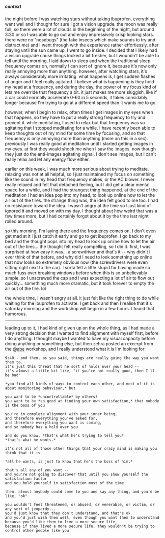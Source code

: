 
##### context

the night before I was watching stars without taking ibuprofen. everything went well and I thought for sure I got a vision upgrade. the moon was really full, so there were a lot of clouds in the beginning of the night, but around 3:30 or so I was able to go out and enjoy impressively crisp looking stars. there were no "nosebugs" (the fake insects which make sounds to try and distract me) and I went through with the experience rather effortlessly. after staying until the sun came up, I went to go inside. I decided that I likely had a vision upgrade cause things looked a bit fresher, but I woundn't be able to tell until the morning. I laid down to sleep and when the traditional sleep frequency comes on, normally I can sort of ignore it, because it's now only really annoying more than anything. however, after watching stars, it's always considerably more irritating. what happens is, I get sudden flashes of anger and I feel really agitated. I believe what is happening is they hold my head at a frequency, and during the day, the power of my focus kind of lets me override that frequency a bit. it just makes me more sluggish, like if a car could normally accelerate 0-60 in 5 seconds, it takes considably longer because I'm trying to go at a different speed than it wants me to go.

however, when I begin to relax, often times I get images in my eyes when that happens, so they have to put a really strong frequency to try and prevent it. while meditating, I used to relax but that frequency was so agitating that I stopped meditating for a while. I have recently been able to keep thoughts out of my mind for some time by focusing, and so that frequency is only annoying more than anything (more on this in a sec). previously I was really good at meditation until I started getting images in my eyes. at first they would shock me when I saw the images, now though they just do the anti-images agitating signal. I don't see images, but I can't really relax and let any energy flow either.

earlier on this week, I was much more serious about trying to meditate. relaxing was not at all helpful, so I just maintained my focus on something like the sound in my head that frequency makes, or the AC blower. I never really relaxed and felt that detached feeling, but I did get a clear mental space for a while, and I had the strangest thing happened. at the end of the meditation I had an idea pop into my head, to look up online how to let the air out of the tires. the strange thing was, the idea felt good to me too. I had no resistance toward the idea. I wasn't angry at the time so I just kind of ignored it and moved on with my day. I thought about how weird that was a few times more, but I had certainly forgot about it by the time last night rolled around.

so this morning, I'm laying there and the frequency comes on. I don't even get mad at it I just catch it early and go to get ibuprofen. I go back to my bed and the thought pops into my head to look up online how to let the air out of the tires... the thought felt really compelling, so I did it. first, I was surprised at how easy it was... a screwdriver and that's it -- why didn't I ever think of that before, and why did I need to look something up online that now looks so extremely obvious now (the screwdrivers were even sitting right next to the car). I sorta felt a little stupid for having made so much fuss over breaking windows before when this is so unbelievably simple. so I unscrewed the cap and I was expecting a lot of air to flow out quickly... something much more dramatic, but it took forever to empty the air out of the tire. lol

the whole time, I wasn't angry at all. it just felt like the right thing to do while waiting for the ibuprofen to activate. I get back and then I realise that it's saturday morning and the workshop will begin in a few hours. I found that humorous.

---

leading up to it, I had kind of given up on the whole thing, as I had made a very strong decision that I wanted to find alignment with myself first, before I do anything. I thought maybe I wanted to have my visual capacity before doing anything or something else, but then zehra posted an excerpt from the @[abe](2018-07-28-long-beach) workshop, and I really understood what it is I'm looking for:

```youtube-JzfIK3niEaw
9:40 - and then, as you said, things are really going the way you want them to.
it's just this threat that he sort of holds over your head --
it's almost a little bit like, "if you're not really good, then I'll be bad"

*you find all kinds of ways to control each other, and most of it is about monitoring behaviour,* but

you want to be *uncontrollable* by others!
you want to be *so good at finding your own satisfaction,* that nobody is the boss of you

you're in complete alignment with your inner being,
and therefore everything you've asked for,
and therefore everything you want is coming,
and so nobody has a hold over you

and do you know, *that's what he's trying to tell you*
*that's what he wants.*

it's not all of those other things that your crazy mind is making you think that it is

*all he wants, is just to know that he's the boss of him.*

that's all any of you want --
and you're not going to discover that until you show yourself the satisfaction factor
and you hold yourself in satisfaction most of the time

then, almost anybody could come to you and say any thing, and you'd be like, "ok"

you wouldn't feel threatened, or abused, or venerable, or victim, or any sort of jeopardy...
you'd just know that they don't understand, and that's ok
and you'd just wish them well, even though you want them to understand
because you'd like them to live a more secure life,
because if they lived a more secure life, they wouldn't be trying to control other people like you

```
